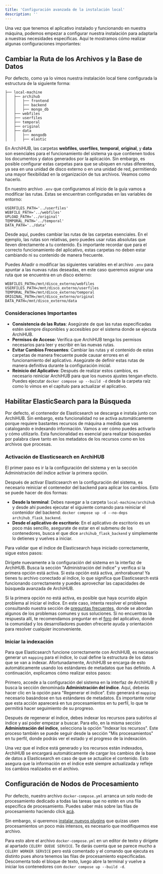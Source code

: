 ```yaml
---
title: 'Configuración avanzada de la instalación local'
description: ''
---
```


Una vez que tenemos el aplicativo instalado y funcionando en nuestra máquina, podemos empezar a configurar nuestra instalación para adaptarla a nuestras necesidades específicas. Aquí te mostramos cómo realizar algunas configuraciones importantes:

## Cambiar la Ruta de los Archivos y la Base de Datos

Por defecto, como ya lo vimos nuestra instalación local tiene configurada la estructura de la siguiente forma:

 ```
├── local-machine
│   ├── archihub
│   │   ├── frontend
│   │   ├── backend
│   │   ├── mongo_db
│   ├── webfiles
│   ├── userfiles
│   ├── temporal
│   ├── original
│   ├── data
│   │   ├── mongodb
│   │   ├── elastic
 ```
En ArchiHUB, las carpetas __webfiles__, __userfiles__, __temporal__, __original__, y __data__ son esenciales para el funcionamiento del sistema ya que contienen todos los documentos y datos generados por la aplicación. Sin embargo, es posible configurar estas carpetas para que se ubiquen en rutas diferentes, ya sea en una unidad de disco externo o en una unidad de red, permitiendo una mayor flexibilidad en la organización de tus archivos. Veamos como hacerlo.

En nuestro archivo `.env` que configuramos al inicio de la guía vamos a modificar las rutas. Estas se encuentran configuradas en las variables de entorno:

```
USERFILES_PATH='../userfiles'
WEBFILE_PATH='../webfiles'
UPLOAD_PATH='../original'
TEMPORAL_PATH='../temporal'
DATA_PATH='../data'
```

Desde aquí, puedes cambiar las rutas de las carpetas esenciales. En el ejemplo, las rutas son relativas, pero puedes usar rutas absolutas que lleven directamente a tu contenido. Es importante recordar que para el correcto funcionamiento del aplicativo, estas carpetas no deben estar cambiando ni su contenido de manera frecuente.

Puedes Añadir o modificar las siguientes variables en el archivo `.env` para apuntar a las nuevas rutas deseadas, en este caso queremos asignar una ruta que se encuentra en un disco externo:

```
WEBFILES_PATH=/mnt/disco_externo/webfiles
USERFILES_PATH=/mnt/disco_externo/userfiles
TEMPORAL_PATH=/mnt/disco_externo/temporal
ORIGINAL_PATH=/mnt/disco_externo/original
DATA_PATH=/mnt/disco_externo/data
```

### Consideraciones Importantes

- __Consistencia de las Rutas__: Asegúrate de que las rutas especificadas estén siempre disponibles y accesibles por el sistema donde se ejecuta ArchiHUB.
- __Permisos de Acceso__: Verifica que ArchiHUB tenga los permisos necesarios para leer y escribir en las nuevas rutas.
- __Evitar Cambios Frecuentes__: Cambiar las rutas y el contenido de estas carpetas de manera frecuente puede causar errores en el funcionamiento del aplicativo. Asegúrate de definir estas rutas de manera definitiva durante la configuración inicial.
- __Reinicio del Aplicativo__: Después de realizar estos cambios, es necesario reiniciar ArchiHUB para que los nuevos ajustes tengan efecto. Puedes ejecutar `docker compose up --build -d` desde la carpeta raíz como lo vimos en el capítulo para actualizar el aplicativo.

## Habilitar ElasticSearch para la Búsqueda

Por defecto, el contenedor de Elasticsearch se descarga e instala junto con ArchiHUB. Sin embargo, esta funcionalidad no se activa automáticamente porque requiere bastantes recursos de máquina a medida que vas catalogando e indexando información. Vamos a ver cómo puedes activarlo y cómo utilizarlo. Esta funcionalidad es esencial para realizar búsquedas por palabra clave tanto en los metadatos de los recursos como en los archivos que procesas.

### Activación de Elasticsearch en ArchiHUB

El primer paso es ir la la configuración del sistema y en la sección Administración del índice activar la primera opción.

Después de activar Elasticsearch en la configuración del sistema, es necesario reiniciar el contenedor del backend para aplicar los cambios. Esto se puede hacer de dos formas:

- __Desde la terminal__: Debes navegar a la carpeta `local-machine/archihub` y desde ahí puedes ejecutar el siguiente comando para reiniciar el contenidor del backend: `docker compose up -d --no-deps archihub_flask_backend`.
- __Desde el aplicativo de escritorio__: En el aplicativo de escritorio es un poco más sencillo, asegurate de estar en el submenu de los contenedores, busca el que dice `archihub_flask_backend` y simplemente lo detienes y vuelves a iniciar.

Para validar que el índice de Elasticsearch haya iniciado correctamente, sigue estos pasos:

Dirígete nuevamente a la configuración del sistema en la interfaz de ArchiHUB. Busca la sección "Administración del índice" y verifica si la primera opción está activa. Si esta opción está activa, ¡enhorabuena! Ya tienes tu archivo conectado al índice, lo que significa que Elasticsearch está funcionando correctamente y puedes aprovechar las capacidades de búsqueda avanzada de ArchiHUB.

Si la primera opción no está activa, es posible que haya ocurrido algún problema al iniciar el índice. En este caso, intenta resolver el problema consultando nuestra sección de [preguntas frecuentes](../preguntas), donde se abordan algunos de los problemas comunes y sus soluciones. Si no encuentras la respuesta allí, te recomendamos preguntar en el [foro](https://github.com/orgs/Archihub-App/discussions) del aplicativo, donde la comunidad y los desarrolladores pueden ofrecerte ayuda y orientación para resolver cualquier inconveniente.

### Iniciar la indexación

Para que Elasticsearch funcione correctamente con ArchiHUB, es necesario generar un `mapping` para el índice, lo cual define la estructura de los datos que se van a indexar. Afortunadamente, ArchiHUB se encarga de esto automáticamente usando los estándares de metadatos que has definido. A continuación, explicamos cómo realizar estos pasos:

Primero, accede a la configuración del sistema en la interfaz de ArchiHUB y busca la sección denominada __Administración del índice__. Aquí, deberás hacer clic en la opción para "Regenerar el índice". Esto generará el `mapping` necesario basándose en tus estándares de metadatos. Es importante notar que esta acción aparecerá en tus procesamientos en tu perfil, lo que te permitirá hacer seguimiento de su progreso.

Después de regenerar el índice, debes indexar los recursos para subirlos al índice y así poder empezar a buscar. Para ello, en la misma sección __Administración del índice__, selecciona la opción "Indexar los recursos". Este proceso también se puede seguir desde la sección "Mis procesamientos" en tu perfil, donde podrás ver el estado y el progreso de la indexación.

Una vez que el índice está generado y los recursos están indexados, ArchiHUB se encargará automáticamente de cargar los cambios de la base de datos a Elasticsearch en caso de que se actualice el contenido. Esto asegura que la información en el índice esté siempre actualizada y refleje los cambios realizados en el archivo.

## Configuración de Nodos de Procesamiento

Por defecto, nuestro archivo `docker-compose.yml` arranca un solo nodo de procesamiento dedicado a todas las tareas que no estén en una fila específica de procesamiento. Puedes saber más sobre las filas de procesamiento haciendo click [acá](../nodos).

Sin embargo, si queremos [instalar nuevos plugins](../install_plugin) que quizas usen procesamientos un poco más intensos, es necesario que modifiquemos ese archivo.

Para esto abre el archivo `docker-compose.yml` en un editor de texto y dirígete al apartado `CELERY QUEUE SERVICE`. Te darás cuenta que se parece mucho a `CELERY WORKER SERVICE` pero está comentado y el comando que ejecuta es distinto pues ahora tenemos las filas de procesamiento especificadas. Descomenta todo el bloque de texto, luego abre la terminal y vuelve a iniciar los contenedores con `docker compose up --build -d`.